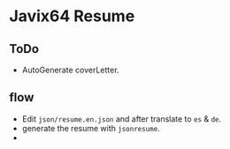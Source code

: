 # Javix64 Resume
## ToDo
- AutoGenerate coverLetter.

## flow
- Edit `json/resume.en.json` and after translate to `es` & `de`.
- generate the resume with `jsonresume`.
- 